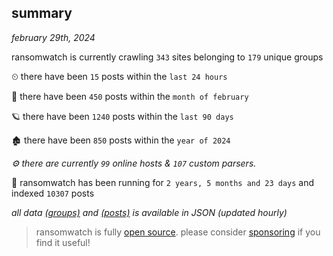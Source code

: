 
## summary
_february 29th, 2024_

ransomwatch is currently crawling `343` sites belonging to `179` unique groups

⏲ there have been `15` posts within the `last 24 hours`

🦈 there have been `450` posts within the `month of february`

🪐 there have been `1240` posts within the `last 90 days`

🏚 there have been `850` posts within the `year of 2024`

_⚙️ there are currently `99` online hosts & `107` custom parsers._

🦕 ransomwatch has been running for `2 years, 5 months and 23 days` and indexed `10307` posts

_all data  [(groups)](http://ransomwhat.telemetry.ltd/groups) and [(posts)](http://ransomwhat.telemetry.ltd/posts) is available in JSON (updated hourly)_

> ransomwatch is fully [open source](https://github.com/joshhighet/ransomwatch#ransomwatch--). please consider [sponsoring](https://github.com/sponsors/joshhighet) if you find it useful!

